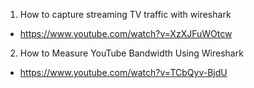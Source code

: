 1. How to capture streaming TV traffic with wireshark
- https://www.youtube.com/watch?v=XzXJFuWOtcw

2. How to Measure YouTube Bandwidth Using Wireshark
- https://www.youtube.com/watch?v=TCbQyv-BjdU
